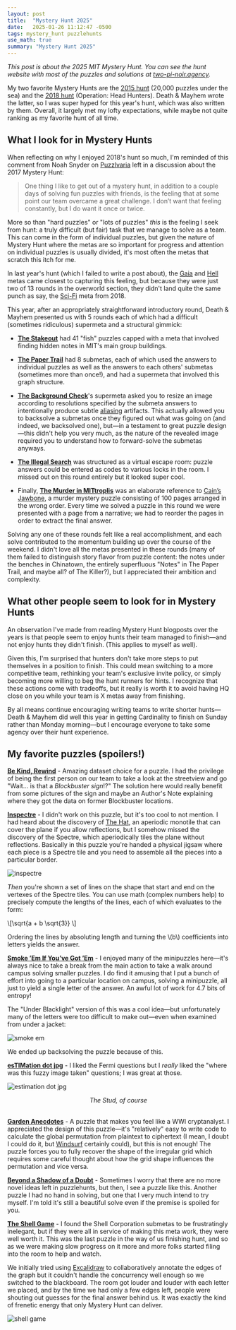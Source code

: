 ```yaml
---
layout: post
title:  "Mystery Hunt 2025"
date:   2025-01-26 11:12:47 -0500
tags: mystery_hunt puzzlehunts
use_math: true
summary: "Mystery Hunt 2025"
---
```


*This post is about the 2025 MIT Mystery Hunt. You can see the hunt website with most of the puzzles and solutions at [two-pi-noir.agency](https://www.two-pi-noir.agency/).*

My two favorite Mystery Hunts are the [2015 hunt](https://puzzles.mit.edu/2015/intro.html) (20,000 puzzles under the sea) and the [2018 hunt](https://puzzles.mit.edu/2018/full/island/index.html) (Operation: Head Hunters). Death & Mayhem wrote the latter, so I was super hyped for this year's hunt, which was also written by them. Overall, it largely met my lofty expectations, while maybe not quite ranking as my favorite hunt of all time.

<!--more-->

## What I look for in Mystery Hunts

When reflecting on why I enjoyed 2018's hunt so much, I'm reminded of this comment from Noah Snyder on [Puzzlvaria](https://puzzlvaria.wordpress.com/2017/01/20/mystery-hunt-2017-part-4team-size-and-hunt-length/#comment-67) left in a discussion about the 2017 Mystery Hunt:

> One thing I like to get out of a mystery hunt, in addition to a couple days of solving fun puzzles with friends, is the feeling that at some point our team overcame a great challenge. I don’t want that feeling constantly, but I do want it once or twice.

More so than "hard puzzles" or "lots of puzzles" _this_ is the feeling I seek from hunt: a truly difficult (but fair) task that we manage to solve as a team. This can come in the form of individual puzzles, but given the nature of Mystery Hunt where the metas are so important for progress and attention on individual puzzles is usually divided, it's most often the metas that scratch this itch for me.

In last year's hunt (which I failed to write a post about), the [Gaia](https://puzzles.mit.edu/2024/mythstoryhunt.world/puzzles/gaia) and [Hell](https://puzzles.mit.edu/2024/mythstoryhunt.world/puzzles/a-rift-in-hades) metas came closest to capturing this feeling, but because they were just two of 13 rounds in the overworld section, they didn't land quite the same punch as say, the [Sci-Fi](https://puzzles.mit.edu/2018/full/island/scifi.html) meta from 2018.

This year, after an appropriately straightforward introductory round, Death & Mayhem presented us with 5 rounds each of which had a difficult (sometimes ridiculous) supermeta and a structural gimmick:

* [**The Stakeout**](https://www.two-pi-noir.agency/rounds/stakeout) had 41 "fish" puzzles capped with a meta that involved finding hidden notes in MIT's main group buildings.

* [**The Paper Trail**](https://www.two-pi-noir.agency/rounds/paper_trail) had 8 submetas, each of which used the answers to individual puzzles as well as the answers to each others' submetas (sometimes more than once!), and had a supermeta that involved this graph structure.

* [**The Background Check**](https://www.two-pi-noir.agency/rounds/background_check)'s supermeta asked you to resize an image according to resolutions specified by the submeta answers to intentionally produce subtle [aliasing](https://en.wikipedia.org/wiki/Aliasing) artifacts. This actually allowed you to backsolve a submetas once they figured out what was going on (and indeed, we backsolved one), but—in a testament to great puzzle design—this didn't help you very much, as the nature of the revealed image required you to understand how to forward-solve the submetas anyways.

* [**The Illegal Search**](https://www.two-pi-noir.agency/rounds/illegal_search) was structured as a virtual escape room: puzzle answers could be entered as codes to various locks in the room. I missed out on this round entirely but it looked super cool.

* Finally, [**The Murder in MITtroplis**](https://www.two-pi-noir.agency/rounds/murder_in_mitropolis) was an elaborate reference to [Cain’s Jawbone](https://en.wikipedia.org/wiki/Cain%27s_Jawbone), a murder mystery puzzle consisting of 100 pages arranged in the wrong order. Every time we solved a puzzle in this round we were presented with a page from a narrative; we had to reorder the pages in order to extract the final answer.

Solving any one of these rounds felt like a real accomplishment, and each solve contributed to the momentum building up over the course of the weekend. I didn't love all the metas presented in these rounds (many of them failed to distinguish story flavor from puzzle content: the notes under the benches in Chinatown, the entirely superfluous "Notes" in The Paper Trail, and maybe all? of The Killer?), but I appreciated their ambition and complexity.

## What other people seem to look for in Mystery Hunts

An observation I've made from reading Mystery Hunt blogposts over the years is that people seem to enjoy hunts their team managed to finish—and not enjoy hunts they didn't finish. (This applies to myself as well).

Given this, I'm surprised that hunters don't take more steps to put themselves in a position to finish. This could mean switching to a more competitive team, rethinking your team's exclusive invite policy, or simply becoming more willing to beg the hunt runners for hints. I recognize that these actions come with tradeoffs, but it really is worth it to avoid having HQ close on you while your team is X metas away from finishing.

By all means continue encouraging writing teams to write shorter hunts—Death & Mayhem did well this year in getting Cardinality to finish on Sunday rather than Monday morning—but I encourage everyone to take some agency over their hunt experience.

## My favorite puzzles (spoilers!)

[**Be Kind, Rewind**](https://www.two-pi-noir.agency/puzzles/be_kind_rewind) - Amazing dataset choice for a puzzle. I had the privilege of being the first person on our team to take a look at the streetview and go "Wait... is that a *Blockbuster sign*!?" The solution here would really benefit from some pictures of the sign and maybe an Author's Note explaining where they got the data on former Blockbuster locations.

[**Inspectre**](https://www.two-pi-noir.agency/puzzles/the_inspectre) - I didn't work on this puzzle, but it's too cool to not mention. I had heard about the discovery of [The Hat](https://en.wikipedia.org/wiki/Einstein_problem), an aperiodic monotile that can cover the plane if you allow reflections, but I somehow missed the discovery of the Spectre, which aperiodically tiles the plane without reflections. Basically in this puzzle you're handed a physical jigsaw where each piece is a Spectre tile and you need to assemble all the pieces into a particular border.

![inspectre]({{site.baseurl}}/assets/mysteryhunt2025/inspectre.jpg)

_Then_ you're shown a set of lines on the shape that start and end on the vertexes of the Spectre tiles. You can use math (complex numbers help) to precisely compute the lengths of the lines, each of which evaluates to the form:

\\[\sqrt{a + b \sqrt{3}} \\]

Ordering the lines by absoluting length and turning the \\(b\\) coefficients into letters yields the answer.

[**Smoke ’Em If You’ve Got ’Em**](https://www.two-pi-noir.agency/puzzles/smoke_em_if_you’ve_got_em) - I enjoyed many of the minipuzzles here—it's always nice to take a break from the main action to take a walk around campus solving smaller puzzles. I do find it amusing that I put a bunch of effort into going to a particular location on campus, solving a minipuzzle, all just to yield a single letter of the answer. An awful lot of work for 4.7 bits of entropy!

The "Under Blacklight" version of this was a cool idea—but unfortunately many of the letters were too difficult to make out—even when examined from under a jacket:

![smoke em]({{site.baseurl}}/assets/mysteryhunt2025/smoke-em.jpg)

We ended up backsolving the puzzle because of this.

[**esTIMation dot jpg**](https://www.two-pi-noir.agency/puzzles/estimation_dot_jpg) - I liked the Fermi questions but I *really* liked the "where was this fuzzy image taken" questions; I was great at those.

![estimation dot jpg]({{site.baseurl}}/assets/mysteryhunt2025/estimation.jpg)

<center><em>The Stud, of course</em></center><br>

[**Garden Anecdotes**](https://www.two-pi-noir.agency/puzzles/garden_anecdotes) - A puzzle that makes you feel like a WWI cryptanalyst. I appreciated the design of this puzzle—it's "relatively" easy to write code to calculate the global permutation from plaintext to ciphertext (I mean, I doubt I could do it, but [Windsurf](https://codeium.com/windsurf) certainly could), but this is not enough! The puzzle forces you to fully recover the shape of the irregular grid which requires some careful thought about how the grid shape influences the permutation and vice versa.

[**Beyond a Shadow of a Doubt**](https://www.two-pi-noir.agency/puzzles/beyond_a_shadow_of_a_doubt) - Sometimes I worry that there are no more novel ideas left in puzzlehunts, but then, I see a puzzle like this. Another puzzle I had no hand in solving, but one that I very much intend to try myself. I'm told it's still a beautiful solve even if the premise is spoiled for you.

[**The Shell Game**](https://www.two-pi-noir.agency/puzzles/the_shell_game) - I found the Shell Corporation submetas to be frustratingly inelegant, but if they were all in service of making this meta work, they were well worth it. This was the last puzzle in the way of us finishing hunt, and so as we were making slow progress on it more and more folks started filing into the room to help and watch.

We initially tried using [Excalidraw](https://excalidraw.com/) to collaboratively annotate the edges of the graph but it couldn't handle the concurrency well enough so we switched to the blackboard. The room got louder and louder with each letter we placed, and by the time we had only a few edges left, people were shouting out guesses for the final answer behind us. It was exactly the kind of frenetic energy that only Mystery Hunt can deliver.

![shell game]({{site.baseurl}}/assets/mysteryhunt2025/shell-game.jpg)
